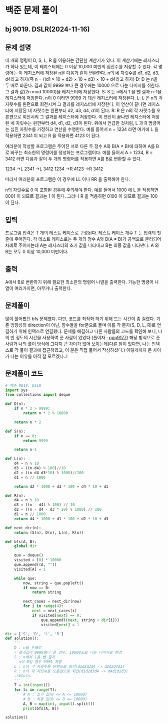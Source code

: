 # 백준 문제 풀이

## bj 9019. DSLR(2024-11-16)

## 문제 설명

네 개의 명령어 D, S, L, R 을 이용하는 간단한 계산기가 있다. 이 계산기에는 레지스터가 하나 있는데, 이 레지스터에는 0 이상 10,000 미만의 십진수를 저장할 수 있다. 각 명령어는 이 레지스터에 저장된 n을 다음과 같이 변환한다. n의 네 자릿수를 d1, d2, d3, d4라고 하자(즉 n = ((d1 × 10 + d2) × 10 + d3) × 10 + d4라고 하자)
D: D 는 n을 두 배로 바꾼다. 결과 값이 9999 보다 큰 경우에는 10000 으로 나눈 나머지를 취한다. 그 결과 값(2n mod 10000)을 레지스터에 저장한다.
S: S 는 n에서 1 을 뺀 결과 n-1을 레지스터에 저장한다. n이 0 이라면 9999 가 대신 레지스터에 저장된다.
L: L 은 n의 각 자릿수를 왼편으로 회전시켜 그 결과를 레지스터에 저장한다. 이 연산이 끝나면 레지스터에 저장된 네 자릿수는 왼편부터 d2, d3, d4, d1이 된다.
R: R 은 n의 각 자릿수를 오른편으로 회전시켜 그 결과를 레지스터에 저장한다. 이 연산이 끝나면 레지스터에 저장된 네 자릿수는 왼편부터 d4, d1, d2, d3이 된다.
위에서 언급한 것처럼, L 과 R 명령어는 십진 자릿수를 가정하고 연산을 수행한다. 예를 들어서 n = 1234 라면 여기에 L 을 적용하면 2341 이 되고 R 을 적용하면 4123 이 된다.

여러분이 작성할 프로그램은 주어진 서로 다른 두 정수 A와 B(A ≠ B)에 대하여 A를 B로 바꾸는 최소한의 명령어를 생성하는 프로그램이다. 예를 들어서 A = 1234, B = 3412 라면 다음과 같이 두 개의 명령어를 적용하면 A를 B로 변환할 수 있다.

1234 →L 2341 →L 3412
1234 →R 4123 →R 3412

따라서 여러분의 프로그램은 이 경우에 LL 이나 RR 을 출력해야 한다.

n의 자릿수로 0 이 포함된 경우에 주의해야 한다. 예를 들어서 1000 에 L 을 적용하면 0001 이 되므로 결과는 1 이 된다. 그러나 R 을 적용하면 0100 이 되므로 결과는 100 이 된다.

## 입력

프로그램 입력은 T 개의 테스트 케이스로 구성된다. 테스트 케이스 개수 T 는 입력의 첫 줄에 주어진다. 각 테스트 케이스로는 두 개의 정수 A와 B(A ≠ B)가 공백으로 분리되어 차례로 주어지는데 A는 레지스터의 초기 값을 나타내고 B는 최종 값을 나타낸다. A 와 B는 모두 0 이상 10,000 미만이다.

## 출력

A에서 B로 변환하기 위해 필요한 최소한의 명령어 나열을 출력한다. 가능한 명령어 나열이 여러가지면, 아무거나 출력한다.

## 문제풀이

많이 풀어봤던 bfs 문제였다. 다만, 코드를 최적화 하기 위해 드는 시간이 좀 걸렸다. 기존 방향성의 direction이 아닌, 함수들을 for문으로 돌며 이를 각 문자(S, D, L, R)로 연결하기 위해 인덱스로 연결했다.
문제를 해결하고 다른 사람들의 코드를 확인해 보니, 나의 반 정도의 시간을 사용하여 푼 사람이 있었다.(풀이자 : [ppp9177](https://www.acmicpc.net/user/ppp9177)) 해당 방식으로 푼 사람과 나의 풀이 방식에 그다지 큰 차이가 없어 보이는데(다른 점이 있다면, 나는 인덱스로 각 풀이 결과에 접근하였고, 이 분은 직접 풀어서 작성하셨다.) 이렇게까지 큰 차이가 나는 이유를 아직 잘 모르겠다..!

## 문제풀이 코드

```python
# 백준 9019. DSLR
import sys
from collections import deque

def D(n):
    if n * 2 > 9999:
        return n * 2 % 10000

    return n * 2

def S(n):
    if n == 0:
        return 9999

    return n-1

def L(n):
    d4 = n % 10
    d3 = ((n-d4) % 100)//10
    d2 = ((n-d4-d3*10) % 1000)//100
    d1 = n // 1000

    return d2 * 1000 + d3 * 100 + d4 * 10 + d1

def R(n):
    d4 = n % 10
    d3 = ((n - d4) % 100) // 10
    d2 = ((n - d4 - d3 * 10) % 1000) // 100
    d1 = n // 1000
    return d4 * 1000 + d1 * 100 + d2 * 10 + d3

def next_dir(n):
    return (S(n), D(n), L(n), R(n))

def bfs(A, B):
    global dir

    que = deque()
    visited = [0] * 10000
    que.append((A, ""))
    visited[A] = 1

    while que:
        now, string = que.popleft()
        if now == B:
            return string

        next_cases = next_dir(now)
        for i in range(4):
            next = next_cases[i]
            if visited[next] == 0:
                que.append((next, string + dir[i]))
                visited[next] = 1

dir = ['S', 'D', 'L', 'R']
def solution():
    '''
    D : n을 두배로
    - 결과값이 9999보다 큰 경우, 10000으로 나눈 나머지로 변경
    S : n에서 1을 뺀 결과
    - n이 0일 경우 9999 저장
    L : n의 각 자릿수를 왼편으로 회전(d1d2d3d4 -> d2d3d4d1)
    R : n의 각 자릿수를 오른편으로 회전(d1d2d3d4 -> d4d1d2d3)
    :return:
    '''
    T = int(input())
    for tc in range(T):
        # A : 초기 값(0 <= A <= 10000)
        # B : 최종 값(0 <= B <= 10000)
        A, B = map(int, input().split())
        print(bfs(A, B))

solution()
```

